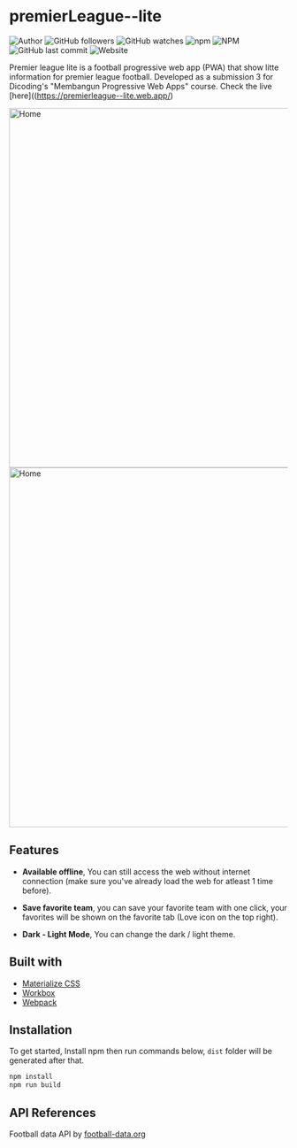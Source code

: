 # premierLeague--lite
![Author](https://img.shields.io/badge/made%20by-faniabdullah-blue)
![GitHub followers](https://img.shields.io/github/followers/faniabdullah?style=social)
![GitHub watches](https://img.shields.io/github/stars/faniabdullah/premierLeague--lite?style=social)
![npm](https://img.shields.io/npm/v/parcel-bundler)
![NPM](https://img.shields.io/npm/l/parcel-bundler)
![GitHub last commit](https://img.shields.io/github/last-commit/faniabdullah/premierLeague--lite)
![Website](https://img.shields.io/website?url=http%3A%2F%2Fpremierleague--lite.web.app%2F)

Premier league lite is a football progressive web app (PWA) that show litte information for premier league football. Developed as a submission 3 for Dicoding's "Membangun Progressive Web Apps" course. Check the live [here]((https://premierleague--lite.web.app/)


<div>
<img src="https://i.imgur.com/fznDW3Z.png" alt="Home" height="650" style="margin-right: 16px">
<img src="https://i.imgur.com/S4E3Cqg.png" alt="Home" height="650" >
</div>

## Features
* **Available offline**,
You can still access the web without internet connection (make sure you've already load the web for atleast 1 time before).

* **Save favorite team**,
you can save your favorite team with one click, your favorites will be shown on the favorite tab (Love icon on the top right).

* **Dark - Light Mode**,
You can change the dark / light theme.

## Built with
* [Materialize CSS](https://materializecss.com/)
* [Workbox](https://developers.google.com/web/tools/workbox)
* [Webpack](https://webpack.js.org/)

## Installation
To get started, Install npm then run commands below, `dist` folder will be generated after that.
```bash
npm install
npm run build
```

## API References
Football data API by [football-data.org](https://www.football-data.org/coverage)
